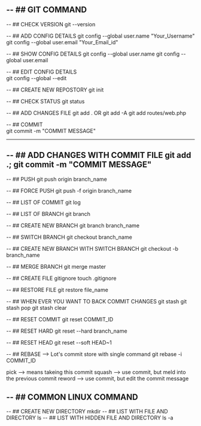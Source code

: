 ## -- ## GIT COMMAND
-- ## CHECK VERSION
git --version

-- ## ADD CONFIG DETAILS
git config --global user.name "Your_Username"
git config --global user.email "Your_Email_id"

-- ## SHOW CONFIG DETAILS
git config --global user.name
git config --global user.email

-- ## EDIT CONFIG DETAILS  
git config --global --edit

-- ## CREATE NEW REPOSTORY
git init

-- ## CHECK STATUS
git status

-- ## ADD CHANGES FILE 
git add . OR git add -A
git add routes/web.php

-- ## COMMIT  
git commit -m "COMMIT MESSAGE"

---------------------
-- ## ADD CHANGES WITH COMMIT FILE 
git add .; git commit -m "COMMIT MESSAGE"
---------------------

-- ## PUSH
git push origin branch_name

-- ## FORCE PUSH
git push -f origin branch_name

-- ## LIST OF COMMIT 
git log

-- ## LIST OF BRANCH 
git branch

-- ## CREATE NEW BRANCH 
git branch branch_name

-- ## SWITCH BRANCH 
git checkout branch_name

-- ## CREATE NEW BRANCH WITH SWITCH BRANCH 
git checkout -b branch_name

-- ## MERGE BRANCH 
git merge master

-- ## CREATE FILE gitignore
touch .gitignore

-- ## RESTORE FILE
git restore file_name

-- ## WHEN EVER YOU WANT TO BACK COMMIT CHANGES
git stash
git stash pop
git stash clear

-- ## RESET COMMIT
git reset COMMIT_ID

-- ## RESET HARD
git reset --hard branch_name

-- ## RESET HEAD
git reset --soft HEAD~1

-- ## REBASE --> Lot's commit store with single command
git rebase -i COMMIT_ID

pick --> means takeing this commit 
squash --> use commit, but meld into the previous commit
reword --> use commit, but edit the commit message


## -- ## COMMON LINUX COMMAND
-- ## CREATE NEW DIRECTORY
mkdir
-- ## LIST WITH FILE AND DIRECTORY
ls
-- ## LIST WITH HIDDEN FILE AND DIRECTORY
ls -a 